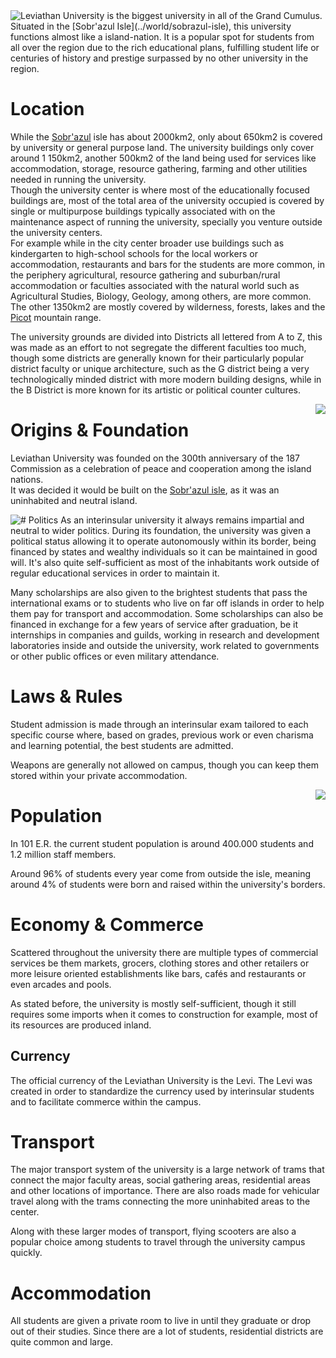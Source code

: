 
<img style="float: left;" src='../../md-assets//polaroids/leviathan-university/description_leviathan_university.png'/>
Leviathan University is the biggest university in all of the Grand Cumulus. Situated in the [Sobr'azul Isle](../world/sobrazul-isle), this university functions almost like a island-nation. It is a popular spot for students from all over the region due to the rich educational plans, fulfilling student life or centuries of history and prestige surpassed by no other university in the region.

# Location
While the [Sobr'azul](../world/sobrazul-isle) isle has about 2000km2, only about 650km2 is covered by university or general purpose land. The university buildings only cover around 1
150km2, another 500km2 of the land being used for services like accommodation, storage, resource gathering, farming and other utilities needed in running the university.  
Though the university center is where most of the educationally focused buildings are, most of the total area of the university occupied is covered by single or multipurpose buildings typically associated with on the maintenance aspect of running the university, specially you venture outside the university centers.   
For example while in the city center broader use buildings such as kindergarten to high-school schools for the local workers or accommodation, restaurants and bars for the students are more common, in the periphery agricultural, resource gathering and suburban/rural accommodation or faculties associated with the natural world such as Agricultural Studies, Biology, Geology, among others, are more common.  
The other 1350km2 are mostly covered by wilderness, forests, lakes and the [Picot](../world/mount-picot) mountain range.  

The university grounds are divided into Districts all lettered from A to Z, this was made as an effort to not segregate the different faculties too much, though some districts are generally known for their particularly popular district faculty or unique architecture, such as the G district being a very technologically minded district with more modern building designs, while in the B District is more known for its artistic or political counter cultures.

<img style="float: right;" src='../../md-assets//polaroids/leviathan-university/history_leviathan_university.png'/>

# Origins & Foundation
Leviathan University was founded on the 300th anniversary of the 187 Commission as a celebration of peace and cooperation among the island nations.  
It was decided it would be built on the [Sobr'azul isle](../world/sobrazul-isle), as it was an uninhabited and neutral island.


<img style="float: left;" src='../../md-assets//polaroids/leviathan-university/society_leviathan_university.png'/>
# Politics
As an interinsular university it always remains impartial and neutral to wider politics. During its foundation, the university was given a political status allowing it to operate autonomously within its border, being financed by states and wealthy individuals so it can be maintained in good will. It's also quite self-sufficient as most of the inhabitants work  outside of regular educational services in order to maintain it.  

Many scholarships are also given to the brightest students that pass the international exams or to students who live on far off islands in order to help them pay for transport and accommodation.  Some scholarships can also be financed in exchange for a few years of service after graduation, be it internships in companies and guilds, working in research and development laboratories inside and outside the university, work related to governments or other public offices or even military attendance.

# Laws & Rules
Student admission is made through an interinsular exam tailored to each specific course where, based on grades, previous work or even charisma and learning potential, the best students are admitted.

Weapons are generally not allowed on campus, though you can keep them stored within your private accommodation.

<img style="float: right;" src='../../md-assets//polaroids/leviathan-university/daily_life_leviathan_university.png'/>

# Population
In 101 E.R. the current student population is around 400.000 students and 1.2 million staff members.

Around 96% of students every year come from outside the isle, meaning around 4% of students were born and raised within the university's borders.

# Economy & Commerce

Scattered throughout the university there are multiple types of commercial services be them markets, grocers, clothing stores and other retailers or more leisure oriented establishments like bars, cafés and restaurants or even arcades and pools.

As stated before, the university is mostly self-sufficient, though it still requires some imports when it comes to construction for example, most of its resources are produced inland. 

## Currency

The official currency of the Leviathan University is the Levi. The Levi was created in order to standardize the currency used by interinsular students and to facilitate commerce within the campus. 

# Transport

The major transport system of the university is a large network of trams that connect the major faculty areas, social gathering areas, residential areas and other locations of importance. There are also roads made for vehicular travel along with the trams connecting the more uninhabited areas to the center.  

Along with these larger modes of transport, flying scooters are also a popular choice among students to travel through the university campus quickly.


# Accommodation
All students are given a private room to live in until they graduate or drop out of their studies. Since there are a lot of students, residential districts are quite common and large.

 
